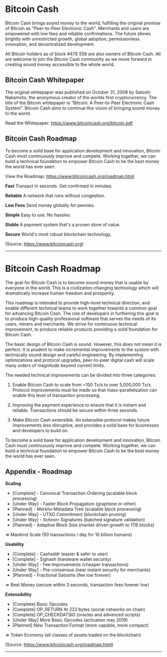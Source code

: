 # Bitcoin Cash

Bitcoin Cash brings sound money to the world, fulfilling the original promise of Bitcoin
as "Peer-to-Peer Electronic Cash". 
Merchants and users are empowered with low fees and reliable confirmations. 
The future shines brightly with unrestricted growth, global adoption, 
permissionless innovation, and decentralized development.

All Bitcoin holders as of block #478 558 are also owners of Bitcoin Cash. 
All are welcome to join the Bitcoin Cash community 
as we move forward in creating sound money accessible to the whole world.


## Bitcoin Cash Whitepaper

The original whitepaper was published on October 31, 2008 by Satoshi Nakamoto, 
the anonymous creator of the worlds first cryptocurrency. 
The title of the Bitcoin whitepaper is 
"Bitcoin: A Peer-to-Peer Electronic Cash System". 
Bitcoin Cash aims to continue this vision of bringing sound money to the world.

Read the Whitepaper: <https://www.bitcoincash.org/bitcoin.pdf>



## Bitcoin Cash Roadmap 

To become a solid base for application development and innovation, 
Bitcoin Cash must continuously improve and compete. 
Working together, we can build a technical foundation 
to empower Bitcoin Cash to be the best money the world has ever seen.

View the Roadmap: <https://www.bitcoincash.org/roadmap.html>


**Fast** Transact in seconds. Get confirmed in minutes.

**Reliable** A network that runs without congestion.

**Low Fees** Send money globally for pennies.

**Simple** Easy to use. No hassles.

**Stable** A payment system that's a proven store of value.

**Secure** World's most robust blockchain technology.


(Source: <https://www.bitcoincash.org>)


---

# Bitcoin Cash Roadmap

The goal for Bitcoin Cash is to become sound money that is usable by everyone in the world. 
This is a civilization-changing technology which will dramatically increase human freedom 
and prosperity.

This roadmap is intended to provide high-level technical direction, 
and enable different technical teams to work together towards a common goal 
for advancing Bitcoin Cash. The role of developers in furthering this goal 
is to produce high-quality professional software that serves the needs of its users, 
miners and merchants. We strive for continuous technical improvement, 
to produce reliable products providing a solid foundation for Bitcoin Cash.

The basic design of Bitcoin Cash is sound. However, this does not mean it is perfect. 
It is prudent to make incremental improvements to the system with technically 
sound design and careful engineering. By implementing optimizations and protocol upgrades, 
peer-to-peer digital cash will scale many orders of magnitude beyond current limits.

The needed technical improvements can be divided into three categories:

1. Enable Bitcoin Cash to scale from ~100 Tx/s to over 5,000,000 Tx/s. 
   Protocol improvements must be made so that mass-parallelization can enable this level 
   of transaction processing.

2. Improving the payment experience to ensure that it is instant and reliable. 
   Transactions should be secure within three seconds.

3. Make Bitcoin Cash extensible. An extensible protocol makes future improvements 
   less disruptive, and provides a solid base for businesses and developers to build on.

To become a solid base for application development and innovation, 
Bitcoin Cash must continuously improve and compete. 
Working together, we can build a technical foundation to empower Bitcoin Cash 
to be the best money the world has ever seen.


## Appendix - Roadmap

**Scaling**

- [Complete] - Canonical Transaction Ordering (scalable block processing)
- [Under Way] - Faster Block Propagation (graphene or other)
- [Planned] - Merklix-Metadata Tree (scalable block processing)
- [Under Way] - UTXO Commitment (blockchain pruning)
- [Under Way] - Schnorr Signatures (batched signature validation)
- [Planned] - Adaptive Block Size (market driven growth to 1TB blocks)

=> Mankind Scale (50 transactions / day for 10 billion humans)

**Usability**

- [Complete] - Cashaddr (easier & safer to user)
- [Complete] - Sighash (hardware wallet security)
- [Under Way] - Fee Improvements (cheaper transactions)
- [Under Way] - Pre-consensus (near instant security for merchants)
- [Planned] - Fractional Satoshis (fee low forever)

=> Best Money (secure within 3 seconds, transaction fees forever low)


**Extensibility**

- [Complete] Basic Opcodes
- [Complete] OP_RETURN At 223 bytes (social networks on chain)
- [Complete] OP_CHECKDATSIG (oracles and advanced scripts)
- [Under Way] More Basic Opcodes (activation may 2019)
- [Planned] New Transaction Format (more capable, more compact)

=> Token Economy (all classes of assets traded on the blockchain)


(Source: <https://www.bitcoincash.org/roadmap.html>)

---
